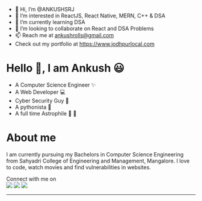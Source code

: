- 👋 Hi, I’m @ANKUSHSRJ
- 👀 I’m interested in  ReactJS, React Native, MERN, C++ & DSA 
- 🌱 I’m currently learning DSA 
- 💞️ I’m looking to collaborate on React and DSA Problems
- 📫 Reach me at ankushrolls@gmail.com 
- Check out my portfolio at https://www.jodhpurlocal.com 
<!---
ANKUSHSRJ/ANKUSHSRJ is a ✨ special ✨ repository because its `README.md` (this file) appears on your GitHub profile.
You can click the Preview link to take a look at your changes.
--->
# Hello :wave:, I am Ankush 😃 
- A Computer Science Engineer :sparkles:
- A Web Developer :computer:
- Cyber Security Guy :new_moon_with_face:
- A pythonista 🐍
- A full time Astrophile :rocket: :milky_way:

# About me
I am currently pursuing my Bachelors in Computer Science Engineering from Sahyadri College of Engineering and Management, Mangalore. I love to code, watch movies and find vulnerabilities in websites.

 



<p>Connect with me on
<br>	
<a target="_blank" href="https://www.linkedin.com/in/sreevishnu-t-84b335173/"><img src="https://img.shields.io/badge/-LinkedIn-0077B5?style=for-the-badge&logo=Linkedin&logoColor=white"></img></a>
<a target="_blank" href="https://mail.google.com/mail/u/0/?tab=rm&ogbl#inbox"><img src="https://img.shields.io/badge/-Gmail-D14836?style=for-the-badge&logo=Gmail&logoColor=white"></img></a>
<a target="_blank" href="https://twitter.com/t_sreevishnu"><img src="https://img.shields.io/badge/-Twitter-1DA1F2?style=for-the-badge&logo=Twitter&logoColor=white"></img></a>

<br>
</p>

------

 
 
